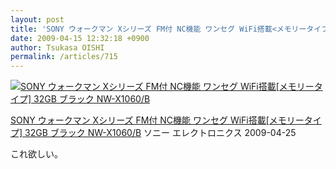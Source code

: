 ```yaml
---
layout: post
title: 'SONY ウォークマン Xシリーズ FM付 NC機能 ワンセグ WiFi搭載<メモリータイプ> 32GB ブラック NW-X1060/B: 家電・カメラ'
date: 2009-04-15 12:32:18 +0900
author: Tsukasa OISHI
permalink: /articles/715
---
```


 [![SONY ウォークマン Xシリーズ FM付 NC機能 ワンセグ WiFi搭載[メモリータイプ] 32GB ブラック NW-X1060/B](https://images-na.ssl-images-amazon.com/images/I/41UBKSTmqrL._SL160_.jpg "SONY ウォークマン Xシリーズ FM付 NC機能 ワンセグ WiFi搭載[メモリータイプ] 32GB ブラック NW-X1060/B")](http://www.amazon.co.jp/%E3%82%A6%E3%82%A9%E3%83%BC%E3%82%AF%E3%83%9E%E3%83%B3-X%E3%82%B7%E3%83%AA%E3%83%BC%E3%82%BA-WiFi%E6%90%AD%E8%BC%89-%E3%83%A1%E3%83%A2%E3%83%AA%E3%83%BC%E3%82%BF%E3%82%A4%E3%83%97-NW-X1060/dp/B0026FDITW%3FSubscriptionId%3DAKIAIKJECTBTL3JTYTKA%26tag%3Dkaeruspoon-22%26linkCode%3Dxm2%26camp%3D2025%26creative%3D165953%26creativeASIN%3DB0026FDITW)

 [SONY ウォークマン Xシリーズ FM付 NC機能 ワンセグ WiFi搭載[メモリータイプ] 32GB ブラック NW-X1060/B](http://www.amazon.co.jp/%E3%82%A6%E3%82%A9%E3%83%BC%E3%82%AF%E3%83%9E%E3%83%B3-X%E3%82%B7%E3%83%AA%E3%83%BC%E3%82%BA-WiFi%E6%90%AD%E8%BC%89-%E3%83%A1%E3%83%A2%E3%83%AA%E3%83%BC%E3%82%BF%E3%82%A4%E3%83%97-NW-X1060/dp/B0026FDITW%3FSubscriptionId%3DAKIAIKJECTBTL3JTYTKA%26tag%3Dkaeruspoon-22%26linkCode%3Dxm2%26camp%3D2025%26creative%3D165953%26creativeASIN%3DB0026FDITW)
ソニー
エレクトロニクス
2009-04-25

これ欲しい。
